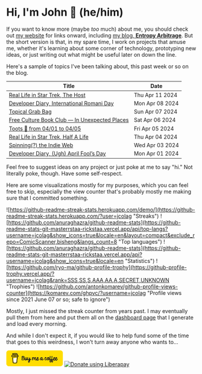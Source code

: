 # Hi, I'm John 👋 (he/him)

If you want to know more (maybe *too* much) about me, you should check out [my website](https://john.colagioia.net/) for links onward, including [my blog, **Entropy Arbitrage**](https://john.colagioia.net/blog).  But the short version is that, in my spare time, I work on projects that amuse me, whether it's learning about some corner of technology, prototyping new ideas, or just writing out what might be useful later on down the line.

Here's a sample of topics I've been talking about, this past week or so on the blog.

|Title|Date|
|-----|-------|
|[Real Life in Star Trek, The Host](https://john.colagioia.net/blog/2024/04/11/host.html)|Thu Apr 11 2024|
|[Developer Diary, International Romani Day](https://john.colagioia.net/blog/2024/04/08/romani.html)|Mon Apr 08 2024|
|[Topical Grab Bag](https://john.colagioia.net/blog/2024/04/07/grab-bag.html)|Sun Apr 07 2024|
|[Free Culture Book Club — In Unexpected Places](https://john.colagioia.net/blog/2024/04/06/unexpected.html)|Sat Apr 06 2024|
|[Toots 🦣 from 04/01 to 04/05](https://john.colagioia.net/blog/2024/04/05/week.html)|Fri Apr 05 2024|
|[Real Life in Star Trek, Half A Life](https://john.colagioia.net/blog/2024/04/04/half-life.html)|Thu Apr 04 2024|
|[Spinning(?) the Indie Web](https://john.colagioia.net/blog/2024/04/03/indieweb-4.html)|Wed Apr 03 2024|
|[Developer Diary, (Ugh) April Fool’s Day](https://john.colagioia.net/blog/2024/04/01/fool.html)|Mon Apr 01 2024|

Feel free to suggest ideas on any project or just poke at me to say "hi." Not literally poke, though. Have some self-respect.

Here are some visualizations mostly for my purposes, which you can feel free to skip, especially the view counter that's probably mostly me making sure that I committed something.

![https://github-readme-streak-stats.herokuapp.com/demo/](https://github-readme-streak-stats.herokuapp.com/?user=jcolag "Streaks")
![https://github.com/anuraghazra/github-readme-stats](https://github-readme-stats-git-masterrstaa-rickstaa.vercel.app/api/top-langs?username=jcolag&show_icons=true&locale=en&layout=compact&exclude_repo=ComicScanner,bisheng&langs_count=8 "Top languages")
![https://github.com/anuraghazra/github-readme-stats](https://github-readme-stats-git-masterrstaa-rickstaa.vercel.app/api?username=jcolag&show_icons=true&locale=en "Statistics")
![https://github.com/ryo-ma/github-profile-trophy](https://github-profile-trophy.vercel.app/?username=jcolag&rank=SSS,SS,S,AAA,AA,A,SECRET,UNKNOWN "Trophies")
![https://github.com/antonkomarev/github-profile-views-counter](https://komarev.com/ghpvc/?username=jcolag "Profile views since 2021 June 07 or so; safe to ignore")

Mostly, I just missed the streak counter from years past.  I may eventually pull them from here and put them all on the [dashboard page](https://github.com/jcolag/dash) that I generate and load every morning.

And while I don't expect it, if you would like to help fund some of the time that goes to this weirdness, I won't turn away anyone who wants to...

[<img src="images/default-yellow.png" alt="Buy Me a Coffee" width="150px"/>](https://www.buymeacoffee.com/jcolag)
<a href="https://liberapay.com/jcolag/donate"><img alt="Donate using Liberapay" src="https://liberapay.com/assets/widgets/donate.svg"></a>
